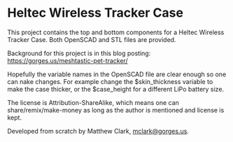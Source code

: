 Heltec Wireless Tracker Case
========

This project contains the top and bottom components for a Heltec Wireless Tracker Case.
Both OpenSCAD and STL files are provided.

Background for this project is in this blog posting: https://gorges.us/meshtastic-pet-tracker/

Hopefully the variable names in the OpenSCAD file are clear enough so one can nake changes.
For example change the $skin_thickness variable to make the case thicker, or the $case_height for a different LiPo battery size.

The license is Attribution-ShareAlike, which means one can share/remix/make-money as long as the author is mentioned and  license is kept.

Developed from scratch by Matthew Clark, mclark@gorges.us.
